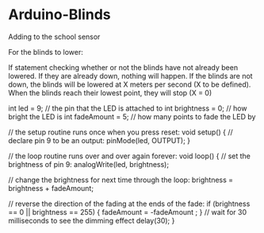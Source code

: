 # Arduino-Blinds
  Adding to the school sensor

For the blinds to lower:

If statement checking whether or not the blinds have not already been lowered. If they are already down, nothing will happen.
If the blinds are not down, the blinds will be lowered at X meters per second (X to be defined).
When the blinds reach their lowest point, they will stop (X = 0)

int led = 9;           // the pin that the LED is attached to
int brightness = 0;    // how bright the LED is
int fadeAmount = 5;    // how many points to fade the LED by

// the setup routine runs once when you press reset:
void setup() {
  // declare pin 9 to be an output:
  pinMode(led, OUTPUT);
}

// the loop routine runs over and over again forever:
void loop() {
  // set the brightness of pin 9:
  analogWrite(led, brightness);

  // change the brightness for next time through the loop:
  brightness = brightness + fadeAmount;

  // reverse the direction of the fading at the ends of the fade:
  if (brightness == 0 || brightness == 255) {
    fadeAmount = -fadeAmount ;
  }
  // wait for 30 milliseconds to see the dimming effect
  delay(30);
}
